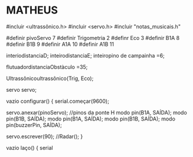 # MATHEUS
#incluir <ultrassônico.h>
#incluir <servo.h>
#incluir "notas_musicais.h"

#definir pivoServo 7
#definir Trigometria 2
#definr Eco 3
#definir B1A 8
#definir B1B 9
#definir A1A 10 
#definir A1B 11

interiodistanciaD;
inteirodistanciaE;
inteiropino de campainha =6;

flutuadordistanciaObstàculo =35;

Ultrassônicoultrassônico(Trig, Eco);

servo servo;

vazio configurar() {
 serial.começar(9600);

 servo.anexar(pinoServo);
 //pinos da ponte H
 modo pin(B1A, SAÍDA);
 modo pin(B1B, SAÍDA);
 modo pin(B1A, SAÍDA);
 modo pin(B1B, SAÍDA);
 modo pin(buzzerPin, SAÍDA);

 servo.escrever(90);
 //Radar();
 }

 vazio laço() {
  serial
